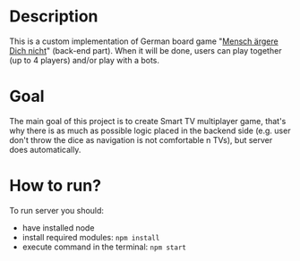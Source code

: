 # Description
This is a custom implementation of German board game "[Mensch ärgere Dich nicht](https://en.wikipedia.org/wiki/Mensch_%C3%A4rgere_Dich_nicht)" (back-end part). When it will be done, users can play together (up to 4 players) and/or play with a bots. 

# Goal
The main goal of this project is to create Smart TV multiplayer game, that's why there is as much as possible logic placed in the backend side (e.g. user don't throw the dice as navigation is not comfortable n TVs), but server does automatically.

# How to run?
To run server  you should:
- have installed node
- install required modules: `npm install`
- execute command in the terminal: `npm start`
